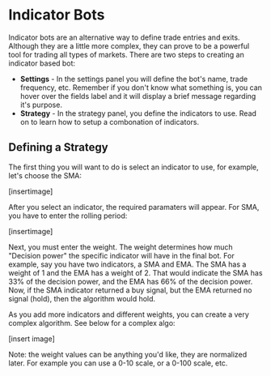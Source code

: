 # Indicator Bots

Indicator bots are an alternative way to define trade entries and exits. Although they are a little more complex, they can prove to be a powerful tool for trading all types of markets. There are two steps to creating an indicator based bot:

* **Settings** - In the settings panel you will define the bot's name, trade frequency, etc. Remember if you don't know what something is, you can hover over the fields label and it will display a brief message regarding it's purpose.
* **Strategy** - In the strategy panel, you define the indicators to use. Read on to learn how to setup a combonation of indicators.

## Defining a Strategy

The first thing you will want to do is select an indicator to use, for example, let's choose the SMA:

\[insertimage\]

After you select an indicator, the required paramaters will appear. For SMA, you have to enter the rolling period:

\[insertimage\]

Next, you must enter the weight. The weight determines how much "Decision power" the specific indicator will have in the final bot. For example, say you have two indicators, a SMA and EMA. The SMA has a weight of 1 and the EMA has a weight of 2. That would indicate the SMA has 33% of the decision power, and the EMA has 66% of the decision power. Now, if the SMA indicator returned a buy signal, but the EMA returned no signal \(hold\), then the algorithm would hold.

As you add more indicators and different weights, you can create a very complex algorithm. See below for a complex algo:

\[insert image\]

Note: the weight values can be anything you'd like, they are normalized later. For example you can use a 0-10 scale, or a 0-100 scale, etc.


